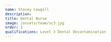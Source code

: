 ```yaml
---
name: Stacey Cowgill
description:
title: Dental Nurse
image: /assets/team/sc3.jpg
order: 1
qualifications: Level 3 Dental Decontamination
---
```

